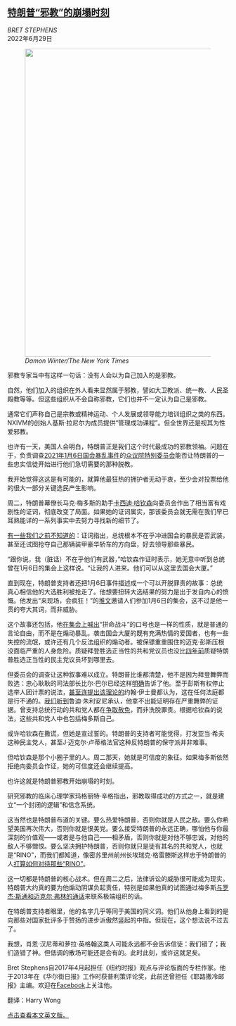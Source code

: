 <!--1656495429000-->
[特朗普“邪教”的崩塌时刻](https://cn.nytimes.com/opinion/20220629/trump-jan-6-hearing/)
------

<address>BRET STEPHENS</address><time pudate="2022-06-29 05:23:55" datetime="2022-06-29 05:23:55">2022年6月29日</time><figure><img src="https://images.weserv.nl/?url=static01.nyt.com/images/2022/06/28/opinion/28stephensNew1/28stephensNew1-master1050.jpg" width="1050" height="700"><figcaption> <cite>Damon Winter/The New York Times</cite></figcaption></figure><section><p>邪教专家当中有这样一句话：没有人会以为自己加入的是邪教。</p><p>自然，他们加入的组织在外人看来显然属于邪教，譬如大卫教派、统一教、人民圣殿教等等。但这些组织从不会自称邪教，它们也并不一定认为自己是邪教。</p><p>通常它们声称自己是宗教或精神运动、个人发展或领导能力培训组织之类的东西。NXIVM的创始人基斯·拉尼尔为成员提供“管理成功课程”。但全世界还是视其为性爱邪教。</p><p>也许有一天，美国人会明白，特朗普正是我们这个时代最成功的邪教领袖。问题在于，负责调查<a href="https://www.nytimes.com/interactive/2022/us/politics/jan-6-timeline.html?name=styln-capitol-mob%C2%AEion=TOP_BANNER&block=storyline_menu_recirc&action=click&pgtype=Article&variant=show&is_new=false">2021年</a><a href="https://www.nytimes.com/interactive/2022/us/politics/jan-6-timeline.html?name=styln-capitol-mob%C2%AEion=TOP_BANNER&block=storyline_menu_recirc&action=click&pgtype=Article&variant=show&is_new=false">1月6日国会暴乱</a><a href="https://www.nytimes.com/interactive/2022/us/politics/jan-6-timeline.html?name=styln-capitol-mob%C2%AEion=TOP_BANNER&block=storyline_menu_recirc&action=click&pgtype=Article&variant=show&is_new=false">事件</a>的<a href="https://www.nytimes.com/explain/2022/jan-6-hearings-explained?name=styln-capitol-mob%C2%AEion=TOP_BANNER&block=storyline_menu_recirc&action=click&pgtype=Interactive&variant=show&is_new=false" title="Link: https://www.nytimes.com/explain/2022/jan-6-hearings-explained?name=styln-capitol-mob%C2%AEion=TOP_BANNER&block=storyline_menu_recirc&action=click&pgtype=Interactive&variant=show&is_new=false">众议院特别委员会</a>能否让特朗普的一些忠实信徒开始进行他们急切需要的那种脱教。</p><p>我开始觉得这这是有可能的，就算他最狂热的拥护者无动于衷，至少会对投票给他<b></b>的很大一部分关键选民产生影响。</p><p>周二，特朗普幕僚长马克·梅多斯的助手<a href="https://www.nytimes.com/2022/06/28/us/cassidy-hutchinson-jan-6-hearing.html">卡西迪·哈钦森</a>向委员会作出了相当富有戏剧性的证词，彻底改变了局面。如果她的证词属实，那该委员会就无需在我们早已耳熟能详的一系列事实中去努力寻找新的细节了。</p><p><a href="https://www.nytimes.com/2022/06/28/us/trump-jan-6-mags-mob-takeaways.html?name=styln-capitol-mob%C2%AEion=TOP_BANNER&block=storyline_menu_recirc&action=click&pgtype=LegacyCollection&variant=show&is_new=false">有</a><a href="https://www.nytimes.com/2022/06/28/us/trump-jan-6-mags-mob-takeaways.html?name=styln-capitol-mob%C2%AEion=TOP_BANNER&block=storyline_menu_recirc&action=click&pgtype=LegacyCollection&variant=show&is_new=false">一些我们之前不知道的</a>：证词指出，总统根本不在乎冲进国会的暴民是否武装，甚至还试图抢夺自己那辆装甲豪华轿车的方向盘，好去领导那些暴民。</p><p>“跟你说，我（脏话）不在乎他们有武器，”哈钦森作证时表示，她无意中听到总统曾在1月6日的集会上这样说。“让我的人进来。他们可以从这里去国会大厦。”</p><p>直到现在，特朗普支持者还把1月6日事件描述成一个可以开脱罪责的故事：总统真心相信他的大选胜利被抢走了。他想要扭转大选结果的努力是出于发自内心的愤慨。他发出“来现场，会疯狂！”的<a href="https://www.nytimes.com/2021/01/06/us/politics/capitol-mob-trump-supporters.html">推文</a>邀请人们参加1月6日的集会，这不过是他一贯的夸大其词，而非威胁。</p><p>这个故事还包括，他<a href="https://www.nytimes.com/2021/01/10/us/trump-speech-riot.html">在集会上喊出</a>“拼命战斗”的口号也是一样的性质，就是普通的言论自由，而不是在煽动暴乱。袭击国会大厦的既有充满热情的爱国者，也有一些失控的流氓，或许还有几个反法组织的煽动者。被保镖重重围住的迈克·彭斯压根没面临严重的人身危险。质疑拜登胜选正当性的共和党议员也没比<a href="https://www.nytimes.com/2017/01/06/us/politics/democrats-attempts-to-deny-trump-are-rejected-in-joint-session.html">四年前</a>质疑特朗普胜选正当性的民主党议员坏到哪里去。</p><p>但委员会的调查让这种叙事难以成立。特朗普比谁都清楚，他不是因为拜登舞弊而败选：忠心耿耿的司法部长比尔·巴尔已经这样<a href="https://www.nytimes.com/2022/06/13/us/barr-trump-jan-6-election-2020.html">明确</a>告诉了他。至于彭斯有权停止选举人团计票的说法，<a href="https://www.nytimes.com/live/2022/06/16/us/jan-6-hearings/jan-6-hearing-takeaways?smid=url-share">甚至连提出该理论的</a>约翰·伊士曼都认为，这在任何法庭都是行不通的。<a rel="noopener noreferrer" target="_blank" href="https://www.youtube.com/watch?v=xI6NsqizuQE">我们听到</a>鲁迪·朱利安尼承认，他拿不出能证明存在严重舞弊的证据。曾支持总统行动的共和党人都在<a href="https://www.nytimes.com/2022/06/23/us/politics/jan-6-pardons.html">争取赦免</a>，而非洗脱罪责。根据哈钦森的说法，这些共和党人中也包括梅多斯自己。</p><p>或许哈钦森在撒谎，但她是宣过誓的。特朗普的支持者可能觉得，打发亚当·希夫这种民主党人，甚至J·迈克尔·卢蒂格法官这种反特朗普的保守派并非难事。</p><p>但哈钦森是那个小圈子里的人。周二那天，她就是可信度的象征。如果梅多斯依然拒绝向委员会作证，她的可信度还会继续提高。</p><p>也许这就是特朗普邪教开始崩塌的时刻。</p><p>研究邪教的临床心理学家玛格丽特·辛格指出，邪教取得成功的方式之一，就是建立“一个封闭的逻辑”和信念系统。</p><p>这当然也是特朗普布道的关键。要么热爱特朗普，否则你就是人民之敌。要么你希望美国再次伟大，否则你就是恨美党。要么接受特朗普的永远正确，哪怕他与你最深刻的价值观——或者是与他自己——相矛盾，否则你就是对他不够忠诚，对他的敌人不够憎恨。要么坚决拥护特朗普，否则你就只是徒有其名的共和党人，也就是“RINO”，而我们都知道，像密苏里州前州长埃瑞克·格雷滕斯这样忠于特朗普的人<a rel="noopener noreferrer" target="_blank" href="https://www.youtube.com/watch?v=bZZ2Y6fAq8o" title="Link: https://www.youtube.com/watch?v=bZZ2Y6fAq8o">打算如何对待那些“RINO”</a>。</p><p>这一切都是特朗普的核心战术。但在周二之后，法律诉讼的威胁很可能成为现实。特朗普大约真的要为他煽动阴谋负起责任，特别是如果他真的试图通过梅多斯<a href="https://www.nytimes.com/live/2022/06/28/us/jan-6-hearing-today/842cdb9e-8662-50cf-89ce-82e59f76159f?smid=url-share" title="Link: https://www.nytimes.com/live/2022/06/28/us/jan-6-hearing-today/842cdb9e-8662-50cf-89ce-82e59f76159f?smid=url-share">与罗杰·斯通和迈克尔·弗林的通话</a>来联系极端组织的话。</p><p>在特朗普支持者眼里，他的名字几乎等同于美国的同义词。他们从他身上看到的是向那些对国家批评多于赞扬的进步派傲然竖起的中指。但现在，这个想法说不过去了。</p><p>我想，肖恩·汉尼蒂和萝拉·英格翰这类人可能永远都不会告诉信徒：我们错了；我们造错了神。但低调的散场可能还是会有的。此时此刻，或许这就足矣。</p></section><footer><p>Bret Stephens自2017年4月起担任《纽约时报》观点与评论版面的专栏作家。他于2013年在《华尔街日报》工作时获普利策评论奖，此前还曾担任《耶路撒冷邮报》主编。欢迎在<a rel="nofollow" target="_blank" href="https://www.facebook.com/Bret-Stephens-1897344563844527">Facebook</a>上关注他。</p><p>翻译：Harry Wong</p><p><a rel="nofollow" target="_blank" href="https://www.nytimes.com/2022/06/28/opinion/trump-jan-6-hearing.html">点击查看本文英文版。</a></p></footer>
